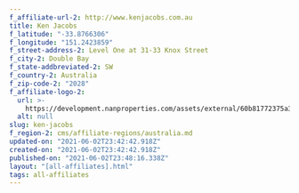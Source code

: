 ```yaml
---
f_affiliate-url-2: http://www.kenjacobs.com.au
title: Ken Jacobs
f_latitude: "-33.8766306"
f_longitude: "151.2423859"
f_street-address-2: Level One at 31-33 Knox Street­
f_city-2: Double Bay­
f_state-addbreviated-2: SW­
f_country-2: Australia
f_zip-code-2: "2028"
f_affiliate-logo-2:
  url: >-
    https://development.nanproperties.com/assets/external/60b81772375a3a57ff61767c_6081e57508d9dbc17e908876_60785a301250098f9d90e48b_content_new_stacked_logo_ken_jacobs_christies_logo.png
  alt: null
slug: ken-jacobs
f_region-2: cms/affiliate-regions/australia.md
updated-on: "2021-06-02T23:42:42.918Z"
created-on: "2021-06-02T23:42:42.918Z"
published-on: "2021-06-02T23:48:16.338Z"
layout: "[all-affiliates].html"
tags: all-affiliates
---
```

